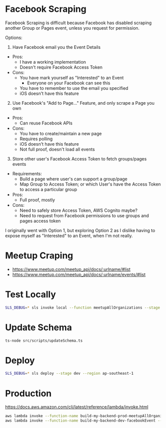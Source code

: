 # Facebook Scraping

Facebook Scraping is difficult because Facebook has disabled scraping another Group or Pages event, unless you request for permission.

Options:
1. Have Facebook email you the Event Details
  - Pros:
    - I have a working implementation
    - Doesn't require Facebook Access Token
  - Cons:
    - You have mark yourself as "Interested" to an Event
      - Everyone on your Facebook can see this
    - You have to remember to use the email you specified
    - iOS doesn't have this feature
2. Use Facebook's "Add to Page..." Feature, and only scrape a Page you own
  - Pros:
    - Can reuse Facebook APIs
  - Cons:
    - You have to create/maintain a new page
    - Requires polling
    - iOS doesn't have this feature
    - Not full proof, doesn't load all events
3. Store other user's Facebook Access Token to fetch groups/pages events
  - Requirements:
    - Build a page where user's can support a group/page
    - Map Group to Access Token; or which User's have the Access Token to access a particular group
  - Pros:
    - Full proof, mostly
  - Cons:
    - Need to safely store Access Token, AWS Cognito maybe?
    - Need to request from Facebook permissions to use groups and pages access token

I originally went with Option 1, but exploring Option 2 as I dislike having to expose myself as "Interested" to an Event, when I'm not really.

# Meetup Craping

- https://www.meetup.com/meetup_api/docs/:urlname/#list
- https://www.meetup.com/meetup_api/docs/:urlname/events/#list

# Test Locally

```sh
SLS_DEBUG=* sls invoke local --function meetupAllOrganizations --stage dev --region ap-southeast-1
```

# Update Schema

```sh
ts-node src/scripts/updateSchema.ts
```

# Deploy

```sh
SLS_DEBUG=* sls deploy --stage dev --region ap-southeast-1
```

# Production

https://docs.aws.amazon.com/cli/latest/reference/lambda/invoke.html

```sh
aws lambda invoke --function-name build-my-backend-prod-meetupAllOrganizations /dev/stdout
aws lambda invoke --function-name build-my-backend-dev-facebookEvent --payload '{"body":"{\"id\":\"2202484380027712\",\"region\":\"kl\"}"}' /dev/stdout
```
